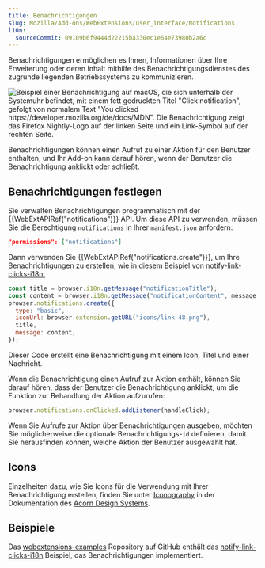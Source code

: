 ```yaml
---
title: Benachrichtigungen
slug: Mozilla/Add-ons/WebExtensions/user_interface/Notifications
l10n:
  sourceCommit: 09109b6f9444d22215ba330ec1e64e73980b2a6c
---
```


Benachrichtigungen ermöglichen es Ihnen, Informationen über Ihre Erweiterung oder deren Inhalt mithilfe des Benachrichtigungsdienstes des zugrunde liegenden Betriebssystems zu kommunizieren.

![Beispiel einer Benachrichtigung auf macOS, die sich unterhalb der Systemuhr befindet, mit einem fett gedruckten Titel "Click notification", gefolgt von normalem Text "You clicked https://developer.mozilla.org/de/docs/MDN". Die Benachrichtigung zeigt das Firefox Nightly-Logo auf der linken Seite und ein Link-Symbol auf der rechten Seite.](notify-shadowed.png)

Benachrichtigungen können einen Aufruf zu einer Aktion für den Benutzer enthalten, und Ihr Add-on kann darauf hören, wenn der Benutzer die Benachrichtigung anklickt oder schließt.

## Benachrichtigungen festlegen

Sie verwalten Benachrichtigungen programmatisch mit der {{WebExtAPIRef("notifications")}} API. Um diese API zu verwenden, müssen Sie die Berechtigung `notifications` in Ihrer `manifest.json` anfordern:

```json
"permissions": ["notifications"]
```

Dann verwenden Sie {{WebExtAPIRef("notifications.create")}}, um Ihre Benachrichtigungen zu erstellen, wie in diesem Beispiel von [notify-link-clicks-i18n:](https://github.com/mdn/webextensions-examples/tree/main/notify-link-clicks-i18n)

```js
const title = browser.i18n.getMessage("notificationTitle");
const content = browser.i18n.getMessage("notificationContent", message.url);
browser.notifications.create({
  type: "basic",
  iconUrl: browser.extension.getURL("icons/link-48.png"),
  title,
  message: content,
});
```

Dieser Code erstellt eine Benachrichtigung mit einem Icon, Titel und einer Nachricht.

Wenn die Benachrichtigung einen Aufruf zur Aktion enthält, können Sie darauf hören, dass der Benutzer die Benachrichtigung anklickt, um die Funktion zur Behandlung der Aktion aufzurufen:

```js
browser.notifications.onClicked.addListener(handleClick);
```

Wenn Sie Aufrufe zur Aktion über Benachrichtigungen ausgeben, möchten Sie möglicherweise die optionale Benachrichtigungs-`id` definieren, damit Sie herausfinden können, welche Aktion der Benutzer ausgewählt hat.

## Icons

Einzelheiten dazu, wie Sie Icons für die Verwendung mit Ihrer Benachrichtigung erstellen, finden Sie unter [Iconography](https://acorn.firefox.com/latest/styles/iconography/overview-QEDMXQqj) in der Dokumentation des [Acorn Design Systems](https://acorn.firefox.com/latest).

## Beispiele

Das [webextensions-examples](https://github.com/mdn/webextensions-examples) Repository auf GitHub enthält das [notify-link-clicks-i18n](https://github.com/mdn/webextensions-examples/tree/main/notify-link-clicks-i18n) Beispiel, das Benachrichtigungen implementiert.
